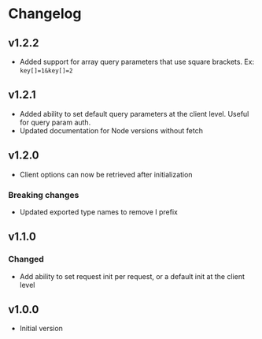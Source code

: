 # Changelog

## v1.2.2

- Added support for array query parameters that use square brackets. Ex: `key[]=1&key[]=2`

## v1.2.1

- Added ability to set default query parameters at the client level. Useful for query param auth.
- Updated documentation for Node versions without fetch

## v1.2.0

- Client options can now be retrieved after initialization

### Breaking changes

- Updated exported type names to remove I prefix

## v1.1.0

### Changed

- Add ability to set request init per request, or a default init at the client level

## v1.0.0

- Initial version
